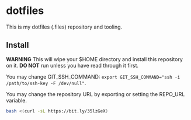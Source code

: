# dotfiles

This is my dotfiles (.files) repository and tooling.

## Install

**WARNING** This will wipe your $HOME directory and install this repository
on it. **DO NOT** run unless you have read through it first.

You may change GIT_SSH_COMMAND: `export GIT_SSH_COMMAND="ssh -i /path/to/ssh-key -F /dev/null"`.

You may change the repository URL by exporting or setting the REPO_URL variable.

```bash
bash <(curl -sL https://bit.ly/35lzGeX)
```
